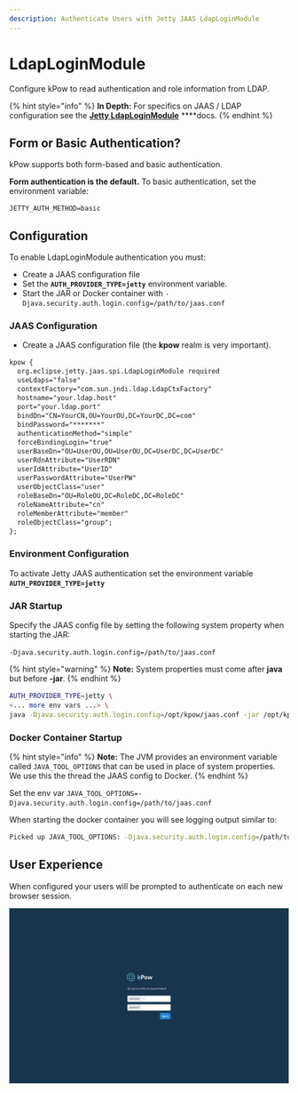```yaml
---
description: Authenticate Users with Jetty JAAS LdapLoginModule
---
```


# LdapLoginModule

Configure kPow to read authentication and role information from LDAP.

{% hint style="info" %}
**In Depth:** For specifics on JAAS / LDAP configuration see the [**Jetty LdapLoginModule**](https://www.eclipse.org/jetty/documentation/current/jaas-support.html) ****docs.
{% endhint %}

## Form or Basic Authentication?

kPow supports both form-based and basic authentication.

**Form authentication is the default.** To basic authentication, set the environment variable:

```text
JETTY_AUTH_METHOD=basic
```

## Configuration

To enable LdapLoginModule authentication you must:

* Create a JAAS configuration file
* Set the **`AUTH_PROVIDER_TYPE=jetty`** environment variable.
* Start the JAR or Docker container with `-Djava.security.auth.login.config=/path/to/jaas.conf`

### JAAS Configuration

* Create a JAAS configuration file \(the **kpow** realm is very important\).

```text
kpow {
  org.eclipse.jetty.jaas.spi.LdapLoginModule required
  useLdaps="false"
  contextFactory="com.sun.jndi.ldap.LdapCtxFactory"
  hostname="your.ldap.host"
  port="your.ldap.port"
  bindDn="CN=YourCN,OU=YourOU,DC=YourDC,DC=com"
  bindPassword="*******"
  authenticationMethod="simple"
  forceBindingLogin="true"
  userBaseDn="OU=UserOU,OU=UserOU,DC=UserDC,DC=UserDC"
  userRdnAttribute="UserRDN"
  userIdAttribute="UserID"
  userPasswordAttribute="UserPW"
  userObjectClass="user"
  roleBaseDn="OU=RoleOU,DC=RoleDC,DC=RoleDC"
  roleNameAttribute="cn"
  roleMemberAttribute="member"
  roleObjectClass="group";
};
```

### Environment Configuration

To activate Jetty JAAS authentication set the environment variable **`AUTH_PROVIDER_TYPE=jetty`**

### JAR Startup

Specify the JAAS config file by setting the following system property when starting the JAR:

  `-Djava.security.auth.login.config=/path/to/jaas.conf` 

{% hint style="warning" %}
**Note:** System properties must come after **java** but before **-jar**.
{% endhint %}

```bash
AUTH_PROVIDER_TYPE=jetty \
<... more env vars ...> \
java -Djava.security.auth.login.config=/opt/kpow/jaas.conf -jar /opt/kpow/latest.jar 
```

### Docker Container Startup

{% hint style="info" %}
**Note:** The JVM provides an environment variable called `JAVA_TOOL_OPTIONS` that can be used in place of system properties. We use this the thread the JAAS config to Docker.
{% endhint %}

Set the env var `JAVA_TOOL_OPTIONS=-Djava.security.auth.login.config=/path/to/jaas.conf`

When starting the docker container you will see logging output similar to:

```bash
Picked up JAVA_TOOL_OPTIONS: -Djava.security.auth.login.config=/path/to/jaas.conf
```

## User Experience

When configured your users will be prompted to authenticate on each new browser session.

![](../.gitbook/assets/screen-login.png)

